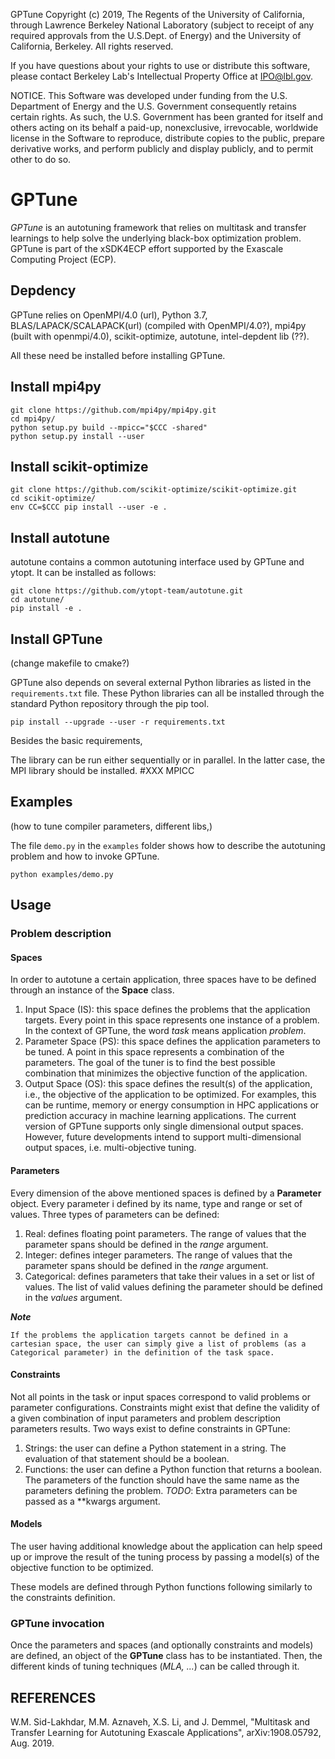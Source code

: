 GPTune Copyright (c) 2019, The Regents of the University of California, through 
Lawrence Berkeley National Laboratory (subject to receipt of any required approvals
from the U.S.Dept. of Energy) and the University of California, Berkeley.
All rights reserved.

If you have questions about your rights to use or distribute this software,
please contact Berkeley Lab's Intellectual Property Office at IPO@lbl.gov.

NOTICE.  This Software was developed under funding from the U.S. Department
of Energy and the U.S. Government consequently retains certain rights.  As
such, the U.S. Government has been granted for itself and others acting on
its behalf a paid-up, nonexclusive, irrevocable, worldwide license in the
Software to reproduce, distribute copies to the public, prepare derivative
works, and perform publicly and display publicly, and to permit other to do so.

# GPTune

*GPTune* is an autotuning framework that relies on multitask and transfer learnings to help solve the underlying black-box optimization problem.
GPTune is part of the xSDK4ECP effort supported by the Exascale Computing Project (ECP).

## Depdency
GPTune relies on OpenMPI/4.0 (url), Python 3.7, BLAS/LAPACK/SCALAPACK(url) (compiled with OpenMPI/4.0?), mpi4py (built with openmpi/4.0), scikit-optimize, autotune, intel-depdent lib (??). 

All these need be installed before installing GPTune.

## Install mpi4py
```
git clone https://github.com/mpi4py/mpi4py.git
cd mpi4py/
python setup.py build --mpicc="$CCC -shared"
python setup.py install --user
```

## Install scikit-optimize
```
git clone https://github.com/scikit-optimize/scikit-optimize.git
cd scikit-optimize/
env CC=$CCC pip install --user -e .
```

## Install autotune
autotune contains a common autotuning interface used by GPTune and ytopt. It can be installed as follows:
```
git clone https://github.com/ytopt-team/autotune.git
cd autotune/
pip install -e .
```

## Install GPTune

(change makefile to cmake?)

GPTune also depends on several external Python libraries as listed in the `requirements.txt` file. These Python libraries can all be installed through the standard Python repository through the pip tool.

```
pip install --upgrade --user -r requirements.txt
```
Besides the basic requirements, 

The library can be run either sequentially or in parallel.  In the latter case, the MPI library should be installed.
#XXX MPICC

## Examples


(how to tune compiler parameters, different libs,)

The file `demo.py` in the `examples` folder shows how to describe the autotuning problem and how to invoke GPTune.

```
python examples/demo.py
```

## Usage

### Problem description

#### Spaces

In order to autotune a certain application, three spaces have to be defined through an instance of the **Space** class.
1. Input Space (IS): this space defines the problems that the application targets.
Every point in this space represents one instance of a problem.
In the context of GPTune, the word *task* means application *problem*.
2. Parameter Space (PS): this space defines the application parameters to be tuned.
A point in this space represents a combination of the parameters.
The goal of the tuner is to find the best possible combination that minimizes the objective function of the application.
3. Output Space (OS): this space defines the result(s) of the application, i.e., the objective of the application to be optimized.
For examples, this can be runtime, memory or energy consumption in HPC applications or prediction accuracy in machine learning applications.
The current version of GPTune supports only single dimensional output spaces.
However, future developments intend to support multi-dimensional output spaces, i.e. multi-objective tuning.

#### Parameters

Every dimension of the above mentioned spaces is defined by a **Parameter** object.
Every parameter i defined by its name, type and range or set of values.
Three types of parameters can be defined:
1. Real: defines floating point parameters.
The range of values that the parameter spans should be defined in the *range* argument.
2. Integer: defines integer parameters.
The range of values that the parameter spans should be defined in the *range* argument.
3. Categorical: defines parameters that take their values in a set or list of values.
The list of valid values defining the parameter should be defined in the *values* argument.

**_Note_**
```
If the problems the application targets cannot be defined in a cartesian space, the user can simply give a list of problems (as a Categorical parameter) in the definition of the task space.
```
#### Constraints

Not all points in the task or input spaces correspond to valid problems or parameter configurations.
Constraints might exist that define the validity of a given combination of input parameters and problem description parameters results.
Two ways exist to define constraints in GPTune:
1. Strings: the user can define a Python statement in a string.
The evaluation of that statement should be a boolean.
2. Functions: the user can define a Python function that returns a boolean.  The parameters of the function should have the same name as the parameters defining the problem.
*TODO*: Extra parameters can be passed as a \*\*kwargs argument.

#### Models

The user having additional knowledge about the application can help speed up or improve the result of the tuning process by passing a model(s) of the objective function to be optimized.

These models are defined through Python functions following similarly to the constraints definition.

### GPTune invocation

Once the parameters and spaces (and optionally constraints and models) are defined, an object of the **GPTune** class has to be instantiated.
Then, the different kinds of tuning techniques (*MLA, ...*) can be called through it.

## REFERENCES

W.M. Sid-Lakhdar, M.M. Aznaveh, X.S. Li, and J. Demmel, "Multitask and Transfer Learning for Autotuning Exascale Applications", arXiv:1908.05792, Aug. 2019.
